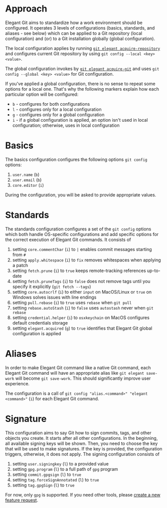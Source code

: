 # Approach
Elegant Git aims to standardize how a work environment should be configured. It operates 3 levels
of configurations (basics, standards, and aliases - see below) which can be applied to a Git
repository (local configuration) and (or) to a Git installation globally (global configuration).

The local configuration applies by running
[`git elegant acquire-repository`](commands.md#acquire-repository) and configures current Git
repository by using `git config --local <key> <value>`.

The global configuration invokes by [`git elegant acquire-git`](commands.md#acquire-git) and uses
`git config --global <key> <value>` for Git configuration.

If you've applied a global configuration, there is no sense to repeat some options for a local one.
That's why the following markers explain how each particular option will be configured:

- `b` - configures for both configurations
- `l` - configures only for a local configuration
- `g` - configures only for a global configuration
- `i` - if a global configuration is applied, an option isn't used in local configuration;
otherwise, uses in local configuration

# Basics
The basics configuration configures the following options `git config` options:

1. `user.name` (`b`)
2. `user.email` (`b`)
3. `core.editor` (`i`)

During the configuration, you will be asked to provide appropriate values.

# Standards
The standards configuration configures a set of the `git config` options which both handle
OS-specific configurations and add specific options for the correct execution of Elegant Git
commands. It consists of

1. setting `core.commentChar` (`i`) to `|` enables commit messages starting from `#`
2. setting `apply.whitespace` (`i`) to `fix` removes whitespaces when applying a patch
3. setting `fetch.prune` (`i`) to `true` keeps remote-tracking references up-to-date
4. setting `fetch.pruneTags` (`i`) to `false` does not remove tags until you specify it explicitly
(`git fetch --tags`)
5. setting `core.autocrlf` (`i`) to either `input` on MacOS/Linux or `true` on Windows solves issues with
line endings
6. setting `pull.rebase` (`i`) to `true` uses `rebase` when `git pull`
7. setting `rebase.autoStash` (`i`) to `false` uses `autostash` never when `git rebase`
8. setting `credential.helper` (`i`) to `osxkeychain` on MacOS configures default credentials storage
9. setting `elegant.acquired` (`g`) to `true` identifies that Elegant Git global configuration is applied

# Aliases
In order to make Elegant Git command like a native Git command, each Elegant Git command will have
an appropriate alias like `git elegant save-work` will become `git save-work`. This should
significantly improve user experience.

The configuration is a call of `git config "alias.<command>" "elegant <command>"` (`i`) for each Elegant
Git command.

# Signature
This configuration aims to say Git how to sign commits, tags, and other objects you create. It starts after
all other configurations. In the beginning, all available signing keys will be shown. Then, you need to choose
the key that will be used to make signatures. If the key is provided, the configuration triggers, otherwise,
it does not apply. The signing configuration consists of

1. setting `user.signingkey` (`l`) to a provided value
2. setting `gpg.program` (`l`) to a full path of `gpg` program
3. setting `commit.gpgsign` (`l`) to `true`
4. setting `tag.forceSignAnnotated` (`l`) to `true`
5. setting `tag.gpgSign` (`l`) to `true`

For now, only `gpg` is supported. If you need other tools, please [create a new feature request](https://github.com/bees-hive/elegant-git/issues/new/choose).
